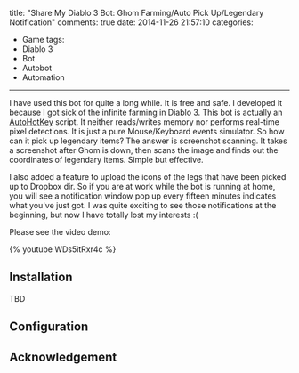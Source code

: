 title: "Share My Diablo 3 Bot: Ghom Farming/Auto Pick Up/Legendary Notification"
comments: true
date: 2014-11-26 21:57:10
categories:
- Game
tags:
- Diablo 3
- Bot
- Autobot
- Automation
---
I have used this bot for quite a long while. It is free and safe.
I developed it because I got sick of the infinite farming in Diablo 3. 
This bot is actually an [AutoHotKey](http://www.autohotkey.com/) script.
It neither reads/writes memory nor performs real-time pixel detections.
It is just a pure Mouse/Keyboard events simulator. So how can it pick up legendary items?
The answer is screenshot scanning. It takes a screenshot after Ghom is down, 
then scans the image and finds out the coordinates of legendary items. Simple but effective.

I also added a feature to upload the icons of the legs that have been picked up to Dropbox dir.
So if you are at work while the bot is running at home, you will see a notification window pop up every fifteen minutes indicates what you've just got.
I was quite exciting to see those notifications at the beginning, but now I have totally lost my interests :(

Please see the video demo:
<!-- more -->
{% youtube WDs5itRxr4c %}


Installation
------
TBD

Configuration
------

Acknowledgement
------